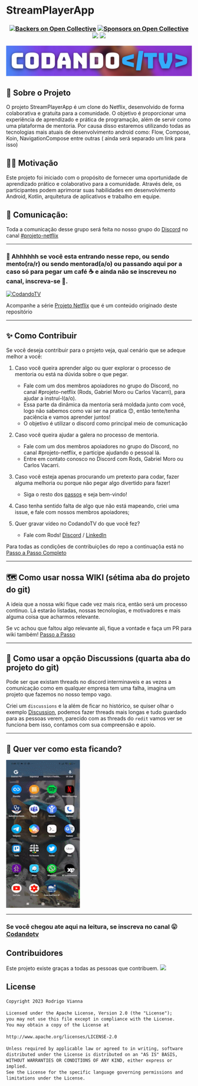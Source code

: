 # StreamPlayerApp
<h3 align="center"> 
  
[![Backers on Open Collective](https://opencollective.com/stremplayerapp/backers/badge.svg)](#backers)
[![Sponsors on Open Collective](https://opencollective.com/stremplayerapp/sponsors/badge.svg)](#sponsors)
<a href="https://www.linkedin.com/company/codandotv"><img src="https://user-images.githubusercontent.com/5540492/212076261-85e22389-eaae-4ac0-9c9d-06196f54ac70.png" height="20px"/></a>
<a href="https://www.youtube.com/c/CodandoTV"><img src="https://img.shields.io/badge/YouTube-FF0000?style=for-the-badge&logo=youtube&logoColor=white" height="20px"/></a>
</h3> 

![Logo do Projeto](file_readme/codandotv.png)

## 🎯 Sobre o Projeto
O projeto StreamPlayerApp é um clone do Netflix, desenvolvido de forma colaborativa e gratuita para a comunidade. O objetivo é proporcionar uma experiência de aprendizado e prática de programação, além de servir como uma plataforma de mentoria. Por causa disso estaremos utilizando todas as tecnologias mais atuais de desenvolvimento android como: Flow, Compose, Koin, NavigationCompose entre outras ( ainda será separado um link para isso)

## 🏋️‍♀️ Motivação
Este projeto foi iniciado com o propósito de fornecer uma oportunidade de aprendizado prático e colaborativo para a comunidade. Através dele, os participantes podem aprimorar suas habilidades em desenvolvimento Android, Kotlin, arquitetura de aplicativos e trabalho em equipe.

## 💬 Comunicação:
Toda a comunicação desse grupo será feita no nosso grupo do [Discord](https://discord.gg/fZMDmjKmju) no canal [#projeto-netflix](https://discord.gg/hSA4z6uXh5)

------------------------------------------

### 🚨 Ahhhhhh se você esta entrando nesse repo, ou sendo mento(ra/r) ou sendo mentorad(a/o) ou passando aqui por a caso só para pegar um café ☕ e ainda não se inscreveu no canal, inscreva-se 🙏. 
[![CodandoTV](https://img.shields.io/badge/YouTube-FF0000?style=for-the-badge&logo=youtube&logoColor=white)](https://bit.ly/3Ob3yPH)

Acompanhe a série [Projeto Netflix](https://www.youtube.com/playlist?list=PL-7tME9TKyA4At5ze9i8-w_trk7nXMGRj) que é um conteúdo originado deste repositório

------------------------------------------

## ✨ Como Contribuir

Se você deseja contribuir para o projeto veja, qual cenário que se adeque melhor a você:

1. Caso você queira aprender algo ou quer explorar o processo de mentoria ou está na dúvida sobre o que pegar.
    - Fale com um dos membros apoiadores no grupo do Discord, no canal #projeto-netflix (Rods, Gabriel Moro ou Carlos Vacarri), para ajudar a instruí-l(a/o).
    - Essa parte da dinâmica da mentoria será moldada junto com você, logo não sabemos como vai ser na pratica 😊, então tente/tenha paciência e vamos aprender juntos!
    - O objetivo é utilizar o discord como principal meio de comunicação
    
2. Caso você queira ajudar a galera no processo de mentoria.
    - Fale com um dos membros apoiadores no grupo do Discord, no canal #projeto-netflix, e participe ajudando o pessoal lá.
    - Entre em contato conosco no Discord com Rods, Gabriel Moro ou Carlos Vacarri.

3. Caso você esteja apenas procurando um pretexto para codar, fazer alguma melhoria ou porque não pegar algo divertido para fazer!
    - Siga o resto dos [passos](https://github.com/CodandoTV/StreamPlayerApp/blob/master/CONTRIBUTOR_PROJECT.md) e seja bem-vindo!

4. Caso tenha sentido falta de algo que não está mapeando, criei uma issue, e fale com nossos membros apoiadores;

5. Quer gravar vídeo no CodandoTV do que você fez?
    - Fale com Rods! [Discord](https://discord.gg/fZMDmjKmju) / [LinkedIn](https://www.linkedin.com/in/rviannaoliveira/)

Para todas as condições de contribuições do repo a continuaçõa está no [Passo a Passo Completo](https://github.com/CodandoTV/StreamPlayerApp/blob/master/CONTRIBUTOR_PROJECT.md)

---

## 🗺️ Como usar nossa WIKI (sétima aba do projeto do git)

A ideia que a nossa wiki fique cade vez mais rica, então será um processo continuo.
Lá estarão listadas, nossas tecnologias, e motivadores e mais alguma coisa que acharmos relevante.

Se vc achou que faltou algo relevante ali, fique a vontade e faça um PR para wiki também!
[Passo a Passo](https://github.com/CodandoTV/StreamPlayerApp/blob/master/CONTRIBUTOR_WIKI.md)

--- 

## 🎤 Como usar a opção Discussions (quarta aba do projeto do git)

Pode ser que existam threads no discord interminaveis e as vezes a comunicação como em qualquer empresa tem uma falha, imagina um projeto que fazemos no nosso tempo vago.

Criei um `discussions` e la além de ficar no histórico, se quiser olhar o exemplo [Discussion](https://github.com/CodandoTV/StreamPlayerApp/discussions/48), podemos fazer threads mais longas e tudo guardado para as pessoas verem, parecido com as threads do `redit` vamos ver se funciona bem isso, contamos com sua compreensão e apoio.

---

## 👀 Quer ver como esta ficando?

<img src="file_readme/splash_list_detail.gif" alt="atualizado dia 22/05/2023" width="200" height="400">

---

### Se você chegou ate aqui na leitura, se inscreva no canal 😛 [Codandotv](https://bit.ly/3Ob3yPH)


## Contribuidores

Este projeto existe graças a todas as pessoas que contribuem.
<a href="https://github.com/CodandoTV/StreamPlayerApp"><img src="https://opencollective.com/stremplayerapp/contributors.svg?width=890&button=false" /></a>


License
-------

    Copyright 2023 Rodrigo Vianna

    Licensed under the Apache License, Version 2.0 (the "License");
    you may not use this file except in compliance with the License.
    You may obtain a copy of the License at

    http://www.apache.org/licenses/LICENSE-2.0

    Unless required by applicable law or agreed to in writing, software
    distributed under the License is distributed on an "AS IS" BASIS,
    WITHOUT WARRANTIES OR CONDITIONS OF ANY KIND, either express or implied.
    See the License for the specific language governing permissions and
    limitations under the License.

 
